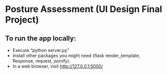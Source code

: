 # Posture Assessment (UI Design Final Project)

## To run the app locally:

- Execute “python server.py"
- Install other packages you might need (flask render_template, Response, request, jsonify).
- In a web browser, visit http://127.0.0.1:5000/
